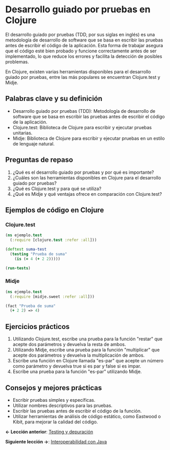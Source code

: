 
# Desarrollo guiado por pruebas en Clojure

El desarrollo guiado por pruebas (TDD, por sus siglas en inglés) es una metodología de desarrollo de software que se basa en escribir las pruebas antes de escribir el código de la aplicación. Esta forma de trabajar asegura que el código esté bien probado y funcione correctamente antes de ser implementado, lo que reduce los errores y facilita la detección de posibles problemas.

En Clojure, existen varias herramientas disponibles para el desarrollo guiado por pruebas, entre las más populares se encuentran Clojure.test y Midje.

## Palabras clave y su definición

- Desarrollo guiado por pruebas (TDD): Metodología de desarrollo de software que se basa en escribir las pruebas antes de escribir el código de la aplicación.
- Clojure.test: Biblioteca de Clojure para escribir y ejecutar pruebas unitarias.
- Midje: Biblioteca de Clojure para escribir y ejecutar pruebas en un estilo de lenguaje natural.

## Preguntas de repaso

1. ¿Qué es el desarrollo guiado por pruebas y por qué es importante?
2. ¿Cuáles son las herramientas disponibles en Clojure para el desarrollo guiado por pruebas?
3. ¿Qué es Clojure.test y para qué se utiliza?
4. ¿Qué es Midje y qué ventajas ofrece en comparación con Clojure.test?

## Ejemplos de código en Clojure

### Clojure.test

```clojure
(ns ejemplo.test
  (:require [clojure.test :refer :all]))

(deftest suma-test
  (testing "Prueba de suma"
    (is (= 4 (+ 2 2)))))

(run-tests)
```

### Midje

```clojure
(ns ejemplo.test
  (:require [midje.sweet :refer :all]))

(fact "Prueba de suma"
  (+ 2 2) => 4)
```

## Ejercicios prácticos

1. Utilizando Clojure.test, escribe una prueba para la función "restar" que acepte dos parámetros y devuelva la resta de ambos.
2. Utilizando Midje, escribe una prueba para la función "multiplicar" que acepte dos parámetros y devuelva la multiplicación de ambos.
3. Escribe una función en Clojure llamada "es-par" que acepte un número como parámetro y devuelva true si es par y false si es impar.
4. Escribe una prueba para la función "es-par" utilizando Midje.

## Consejos y mejores prácticas

- Escribir pruebas simples y específicas.
- Utilizar nombres descriptivos para las pruebas.
- Escribir las pruebas antes de escribir el código de la función.
- Utilizar herramientas de análisis de código estático, como Eastwood o Kibit, para mejorar la calidad del código.


**<- Lección anterior**: [Testing y depuración](testing_y_depuracion.md)

**Siguiente lección ->**: [Interoperabilidad con Java](interoperabilidad_con_java.md)
